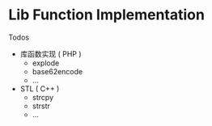 # Lib Function Implementation

Todos

- 库函数实现 ( PHP )
    - explode
    - base62encode
    - …
- STL ( C++ )
    - strcpy
    - strstr
    - …
